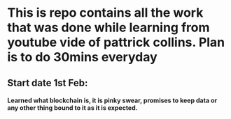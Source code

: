 # This is repo contains all the work that was done while learning from youtube vide of pattrick collins. Plan is to do 30mins everyday

## Start date 1st Feb:
#### Learned what blockchain is, it is pinky swear, promises to keep data or any other thing bound to it as it is expected.

